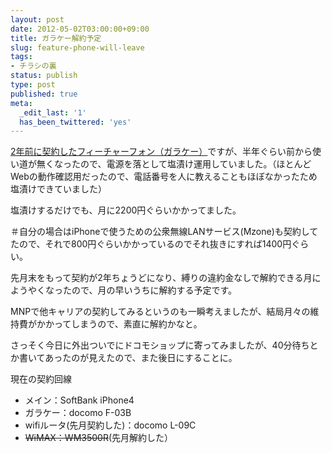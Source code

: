 ```yaml
---
layout: post
date: 2012-05-02T03:00:00+09:00
title: ガラケー解約予定
slug: feature-phone-will-leave
tags:
- チラシの裏
status: publish
type: post
published: true
meta:
  _edit_last: '1'
  has_been_twittered: 'yes'
---
```

<a href="/blog/2010/04/done.html">2年前に契約したフィーチャーフォン（ガラケー）</a>ですが、半年ぐらい前から使い道が無くなったので、電源を落として塩漬け運用していました。（ほとんどWebの動作確認用だったので、電話番号を人に教えることもほぼなかったため塩漬けできていました）

塩漬けするだけでも、月に2200円ぐらいかかってました。

＃自分の場合はiPhoneで使うための公衆無線LANサービス(Mzone)も契約してたので、それで800円ぐらいかかっているのでそれ抜きにすれば1400円ぐらい。

先月末をもって契約が2年ちょうどになり、縛りの違約金なしで解約できる月にようやくなったので、月の早いうちに解約する予定です。

MNPで他キャリアの契約してみるというのも一瞬考えましたが、結局月々の維持費がかかってしまうので、素直に解約かなと。

さっそく今日に外出ついでにドコモショップに寄ってみましたが、40分待ちとか書いてあったのが見えたので、また後日にすることに。


現在の契約回線
<ul>
	<li>メイン：SoftBank iPhone4</li>
	<li>ガラケー：docomo F-03B</li>
	<li>wifiルータ(先月契約した)：docomo L-09C</li>
	<li><del datetime="2012-05-01T16:03:07+00:00">WiMAX：WM3500R</del>(先月解約した）</li>
</ul>
